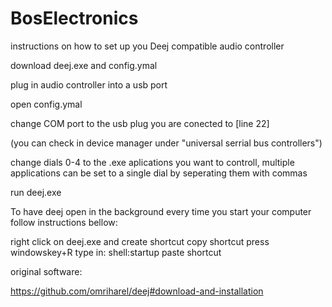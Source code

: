 # BosElectronics
instructions on how to set up you Deej compatible audio controller


download deej.exe and config.ymal 

plug in audio controller into a usb port

open config.ymal

change COM port to the usb plug you are conected to [line 22]

(you can check in device manager under "universal serrial bus controllers")

change dials 0-4 to the .exe aplications you want to controll, multiple applications can be set to a single dial by seperating them with commas 

run deej.exe



To have deej open in the background every time you start your computer follow instructions bellow:

right click on deej.exe and create shortcut
copy shortcut
press windowskey+R
type in: shell:startup
paste shortcut



original software:

https://github.com/omriharel/deej#download-and-installation

